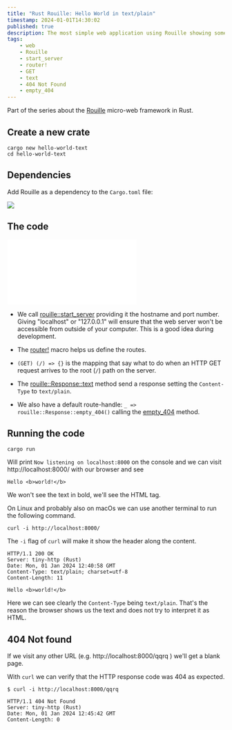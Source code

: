 ```yaml
---
title: "Rust Rouille: Hello World in text/plain"
timestamp: 2024-01-01T14:30:02
published: true
description: The most simple web application using Rouille showing some plain text message but also returning 404 Not Found when necessary.
tags:
    - web
    - Rouille
    - start_server
    - router!
    - GET
    - text
    - 404 Not Found
    - empty_404
---
```


Part of the series about the [Rouille](/rouille) micro-web framework in Rust.


## Create a new crate

```
cargo new hello-world-text
cd hello-world-text
```

## Dependencies

Add Rouille as a dependency to the `Cargo.toml` file:

![](examples/rouille/hello-world-text/Cargo.toml)

## The code

![](examples/rouille/hello-world-text/src/main.rs)


* We call [rouille::start_server](https://docs.rs/rouille/latest/rouille/fn.start_server.html) providing it the hostname and port number. Giving "localhost" or "127.0.0.1" will ensure that the web server won't be accessible from outside of your computer. This is a good idea during development.

* The [router!](https://docs.rs/rouille/latest/rouille/macro.router.html) macro helps us define the routes.

* `(GET) (/) => {}`  is the mapping that say what to do when an HTTP GET request arrives to the root (`/`) path on the server.

* The [rouille::Response::text](https://docs.rs/rouille/latest/rouille/struct.Response.html#method.text) method send a response setting the `Content-Type` to `text/plain`.

* We also have a default route-handle: `_ => rouille::Response::empty_404()`  calling the [empty_404](https://docs.rs/rouille/latest/rouille/struct.Response.html#method.empty_404) method.

## Running the code

```
cargo run
```

Will print `Now listening on localhost:8000` on the console and we can visit http://localhost:8000/ with our browser and see

`Hello <b>world!</b>`

We won't see the text in bold, we'll see the HTML tag.


On Linux and probably also on macOs we can use another terminal to run the following command.


```
curl -i http://localhost:8000/
```

The `-i` flag of `curl` will make it show the header along the content.

```
HTTP/1.1 200 OK
Server: tiny-http (Rust)
Date: Mon, 01 Jan 2024 12:40:58 GMT
Content-Type: text/plain; charset=utf-8
Content-Length: 11

Hello <b>world!</b>
```

Here we can see clearly the `Content-Type` being `text/plain`. That's the reason the browser shows us the text and does not try to interpret it as HTML.

## 404 Not found

If we visit any other URL (e.g. http://localhost:8000/qqrq ) we'll get a blank page.

With `curl` we can verify that the HTTP response code was 404 as expected.

```
$ curl -i http://localhost:8000/qqrq
```

```
HTTP/1.1 404 Not Found
Server: tiny-http (Rust)
Date: Mon, 01 Jan 2024 12:45:42 GMT
Content-Length: 0
```


